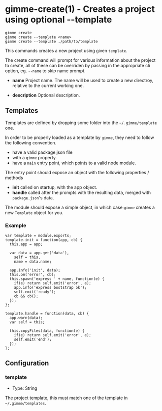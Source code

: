 gimme-create(1) - Creates a project using optional --template
=============================================================

    gimme create
    gimme create --template <name>
    gimme create --template ./path/to/template

This commands creates a new project using given `template`.

The create command will prompt for various information about the project
to create, all of these can be overriden by passing in the appropriate
cli option, eg. `--name` to skip name prompt.

* **name** Project name. The name will be used to create a new
  directroy, relative to the current working one.

* **description** Optional description.

Templates
---------

Templates are defined by dropping some folder into the
`~/.gimme/template` one.

In order to be properly loaded as a template by `gimme`, they need to
follow the following convention.

* have a valid package.json file
* with a `gimme` property.
* have a `main` entry point, which points to a valid node module.

The entry point should expose an object with the following properties / methods

* **init** called on startup, with the app object.
* **handle** called after the prompts with the resulting data, merged
  with `package.json`'s data.

The module should expose a simple object, in which case `gimme` creates
a new `Template` object for you.

### Example

    var template = module.exports;
    template.init = function(app, cb) {
      this.app = app;

      var data = app.get('data'),
        self = this,
        name = data.name;

      app.info('init', data);
      this.on('error', cb);
      this.spawn('express ' + name, function(e) {
        if(e) return self.emit('error', e);
        app.info('express bootstrap ok');
        self.emit('ready');
        cb && cb();
      });
    };

    template.handle = function(data, cb) {
      app.warn(data);
      var self = this;

      this.copyFiles(data, function(e) {
        if(e) return self.emit('error', e);
        self.emit('end');
      });
    };

Configuration
-------------

### template

* Type: String

The project template, this must match one of the template in
`~/.gimme/templates`.

